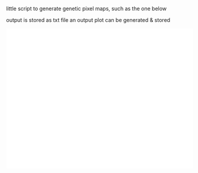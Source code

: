 little script to generate genetic pixel maps, such as the one below

output is stored as txt file
an output plot can be generated & stored

![example map](example_map-n5-c7-s2.png)

